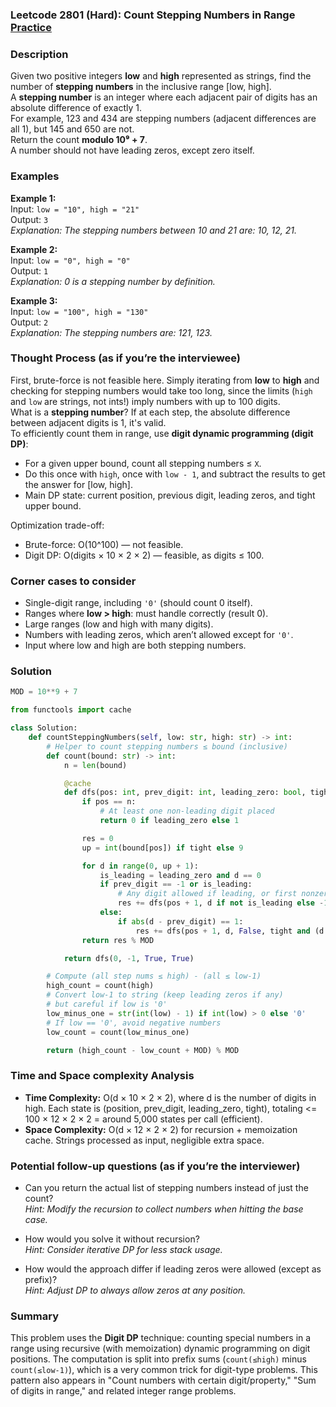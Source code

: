 ### Leetcode 2801 (Hard): Count Stepping Numbers in Range [Practice](https://leetcode.com/problems/count-stepping-numbers-in-range)

### Description  
Given two positive integers **low** and **high** represented as strings, find the number of **stepping numbers** in the inclusive range [low, high].  
A **stepping number** is an integer where each adjacent pair of digits has an absolute difference of exactly 1.  
For example, 123 and 434 are stepping numbers (adjacent differences are all 1), but 145 and 650 are not.  
Return the count **modulo 10⁹ + 7**.  
A number should not have leading zeros, except zero itself.

### Examples  

**Example 1:**  
Input: `low = "10", high = "21"`  
Output: `3`  
*Explanation: The stepping numbers between 10 and 21 are: 10, 12, 21.*

**Example 2:**  
Input: `low = "0", high = "0"`  
Output: `1`  
*Explanation: 0 is a stepping number by definition.*

**Example 3:**  
Input: `low = "100", high = "130"`  
Output: `2`  
*Explanation: The stepping numbers are: 121, 123.*

### Thought Process (as if you’re the interviewee)  

First, brute-force is not feasible here. Simply iterating from **low** to **high** and checking for stepping numbers would take too long, since the limits (`high` and `low` are strings, not ints!) imply numbers with up to 100 digits.  
What is a **stepping number**? If at each step, the absolute difference between adjacent digits is 1, it's valid.  
To efficiently count them in range, use **digit dynamic programming (digit DP)**:  
- For a given upper bound, count all stepping numbers ≤ `X`.  
- Do this once with `high`, once with `low - 1`, and subtract the results to get the answer for [low, high].  
- Main DP state: current position, previous digit, leading zeros, and tight upper bound.

Optimization trade-off:  
- Brute-force: O(10^100) — not feasible.  
- Digit DP: O(digits × 10 × 2 × 2) — feasible, as digits ≤ 100.

### Corner cases to consider  
- Single-digit range, including `'0'` (should count 0 itself).
- Ranges where **low > high**: must handle correctly (result 0).
- Large ranges (low and high with many digits).
- Numbers with leading zeros, which aren’t allowed except for `'0'`.
- Input where low and high are both stepping numbers.

### Solution

```python
MOD = 10**9 + 7

from functools import cache

class Solution:
    def countSteppingNumbers(self, low: str, high: str) -> int:
        # Helper to count stepping numbers ≤ bound (inclusive)
        def count(bound: str) -> int:
            n = len(bound)

            @cache
            def dfs(pos: int, prev_digit: int, leading_zero: bool, tight: bool) -> int:
                if pos == n:
                    # At least one non-leading digit placed
                    return 0 if leading_zero else 1

                res = 0
                up = int(bound[pos]) if tight else 9

                for d in range(0, up + 1):
                    is_leading = leading_zero and d == 0
                    if prev_digit == -1 or is_leading:
                        # Any digit allowed if leading, or first nonzero digit
                        res += dfs(pos + 1, d if not is_leading else -1, is_leading, tight and (d == up))
                    else:
                        if abs(d - prev_digit) == 1:
                            res += dfs(pos + 1, d, False, tight and (d == up))
                return res % MOD

            return dfs(0, -1, True, True)

        # Compute (all step nums ≤ high) - (all ≤ low-1)
        high_count = count(high)
        # Convert low-1 to string (keep leading zeros if any)
        # but careful if low is '0'
        low_minus_one = str(int(low) - 1) if int(low) > 0 else '0'
        # If low == '0', avoid negative numbers
        low_count = count(low_minus_one)

        return (high_count - low_count + MOD) % MOD
```

### Time and Space complexity Analysis  

- **Time Complexity:** O(d × 10 × 2 × 2), where d is the number of digits in high. Each state is (position, prev_digit, leading_zero, tight), totaling <= 100 × 12 × 2 × 2 = around 5,000 states per call (efficient).
- **Space Complexity:** O(d × 12 × 2 × 2) for recursion + memoization cache. Strings processed as input, negligible extra space.

### Potential follow-up questions (as if you’re the interviewer)  

- Can you return the actual list of stepping numbers instead of just the count?  
  *Hint: Modify the recursion to collect numbers when hitting the base case.*

- How would you solve it without recursion?  
  *Hint: Consider iterative DP for less stack usage.*

- How would the approach differ if leading zeros were allowed (except as prefix)?  
  *Hint: Adjust DP to always allow zeros at any position.*

### Summary
This problem uses the **Digit DP** technique: counting special numbers in a range using recursive (with memoization) dynamic programming on digit positions. The computation is split into prefix sums (`count(≤high)` minus `count(≤low-1)`), which is a very common trick for digit-type problems. This pattern also appears in "Count numbers with certain digit/property," "Sum of digits in range," and related integer range problems.